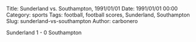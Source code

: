 Title: Sunderland vs. Southampton, 1991/01/01
Date: 1991/01/01 00:00
Category: sports
Tags: football, football scores, Sunderland, Southampton
Slug: sunderland-vs-southampton
Author: carbonero


Sunderland 1 - 0 Southampton
